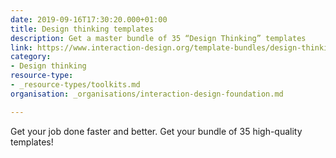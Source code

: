 ```yaml
---
date: 2019-09-16T17:30:20.000+01:00
title: Design thinking templates
description: Get a master bundle of 35 “Design Thinking” templates
link: https://www.interaction-design.org/template-bundles/design-thinking
category:
- Design thinking
resource-type:
- _resource-types/toolkits.md
organisation: _organisations/interaction-design-foundation.md

---
```

Get your job done faster and better. Get your bundle of 35 high-quality templates!